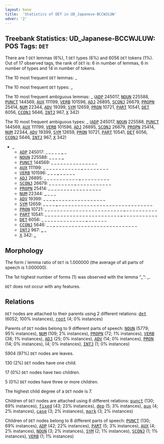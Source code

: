 ```yaml
---
layout: base
title:  'Statistics of DET in UD_Japanese-BCCWJLUW'
udver: '2'
---
```


## Treebank Statistics: UD_Japanese-BCCWJLUW: POS Tags: `DET`

There are 1 `DET` lemmas (6%), 1 `DET` types (6%) and 6056 `DET` tokens (1%).
Out of 17 observed tags, the rank of `DET` is: 6 in number of lemmas, 6 in number of types and 14 in number of tokens.

The 10 most frequent `DET` lemmas: _

The 10 most frequent `DET` types:  _

The 10 most frequent ambiguous lemmas: _ (<tt><a href="ja_bccwjluw-pos-ADP.html">ADP</a></tt> 245017, <tt><a href="ja_bccwjluw-pos-NOUN.html">NOUN</a></tt> 225588, <tt><a href="ja_bccwjluw-pos-PUNCT.html">PUNCT</a></tt> 144569, <tt><a href="ja_bccwjluw-pos-AUX.html">AUX</a></tt> 111199, <tt><a href="ja_bccwjluw-pos-VERB.html">VERB</a></tt> 101596, <tt><a href="ja_bccwjluw-pos-ADJ.html">ADJ</a></tt> 26895, <tt><a href="ja_bccwjluw-pos-SCONJ.html">SCONJ</a></tt> 26679, <tt><a href="ja_bccwjluw-pos-PROPN.html">PROPN</a></tt> 25414, <tt><a href="ja_bccwjluw-pos-NUM.html">NUM</a></tt> 22344, <tt><a href="ja_bccwjluw-pos-ADV.html">ADV</a></tt> 19399, <tt><a href="ja_bccwjluw-pos-SYM.html">SYM</a></tt> 12659, <tt><a href="ja_bccwjluw-pos-PRON.html">PRON</a></tt> 10721, <tt><a href="ja_bccwjluw-pos-PART.html">PART</a></tt> 10541, <tt><a href="ja_bccwjluw-pos-DET.html">DET</a></tt> 6056, <tt><a href="ja_bccwjluw-pos-CCONJ.html">CCONJ</a></tt> 5646, <tt><a href="ja_bccwjluw-pos-INTJ.html">INTJ</a></tt> 967, <tt><a href="ja_bccwjluw-pos-X.html">X</a></tt> 342)

The 10 most frequent ambiguous types:  _ (<tt><a href="ja_bccwjluw-pos-ADP.html">ADP</a></tt> 245017, <tt><a href="ja_bccwjluw-pos-NOUN.html">NOUN</a></tt> 225588, <tt><a href="ja_bccwjluw-pos-PUNCT.html">PUNCT</a></tt> 144569, <tt><a href="ja_bccwjluw-pos-AUX.html">AUX</a></tt> 111199, <tt><a href="ja_bccwjluw-pos-VERB.html">VERB</a></tt> 101596, <tt><a href="ja_bccwjluw-pos-ADJ.html">ADJ</a></tt> 26895, <tt><a href="ja_bccwjluw-pos-SCONJ.html">SCONJ</a></tt> 26679, <tt><a href="ja_bccwjluw-pos-PROPN.html">PROPN</a></tt> 25414, <tt><a href="ja_bccwjluw-pos-NUM.html">NUM</a></tt> 22344, <tt><a href="ja_bccwjluw-pos-ADV.html">ADV</a></tt> 19399, <tt><a href="ja_bccwjluw-pos-SYM.html">SYM</a></tt> 12659, <tt><a href="ja_bccwjluw-pos-PRON.html">PRON</a></tt> 10721, <tt><a href="ja_bccwjluw-pos-PART.html">PART</a></tt> 10541, <tt><a href="ja_bccwjluw-pos-DET.html">DET</a></tt> 6056, <tt><a href="ja_bccwjluw-pos-CCONJ.html">CCONJ</a></tt> 5646, <tt><a href="ja_bccwjluw-pos-INTJ.html">INTJ</a></tt> 967, <tt><a href="ja_bccwjluw-pos-X.html">X</a></tt> 342)


* _
  * <tt><a href="ja_bccwjluw-pos-ADP.html">ADP</a></tt> 245017: _ _ <b>_</b> _ _ <b>_</b> _ <b>_</b> _
  * <tt><a href="ja_bccwjluw-pos-NOUN.html">NOUN</a></tt> 225588: <b>_</b> <b>_</b> _ _ <b>_</b> _ <b>_</b> _ <b>_</b>
  * <tt><a href="ja_bccwjluw-pos-PUNCT.html">PUNCT</a></tt> 144569: _ _ _ _ <b>_</b> _ _ _ <b>_</b> _ <b>_</b> _ _ _ _ _ _ _ <b>_</b>
  * <tt><a href="ja_bccwjluw-pos-AUX.html">AUX</a></tt> 111199: _ _ _ _ _ _ _ _ _ _ _ _ <b>_</b> _ _ _ _ _ _ _ _
  * <tt><a href="ja_bccwjluw-pos-VERB.html">VERB</a></tt> 101596: _ _ _ <b>_</b> _ _ _ _ _
  * <tt><a href="ja_bccwjluw-pos-ADJ.html">ADJ</a></tt> 26895: _ _ _ _ _ _ _ _ _ _ _ <b>_</b> _ _ _ _ _ _ _ _ _
  * <tt><a href="ja_bccwjluw-pos-SCONJ.html">SCONJ</a></tt> 26679: _ _ _ _ _ _ _ _ <b>_</b> _ _ _ _ _ _ _ _ _ _ _
  * <tt><a href="ja_bccwjluw-pos-PROPN.html">PROPN</a></tt> 25414: <b>_</b> _ _ _ _ _ _ _ _ _ _ _ _ <b>_</b> _ _ _ _ _
  * <tt><a href="ja_bccwjluw-pos-NUM.html">NUM</a></tt> 22344: <b>_</b> _ _ _
  * <tt><a href="ja_bccwjluw-pos-ADV.html">ADV</a></tt> 19399: _ _ _ <b>_</b> _ _ _ _ _ _ _ _ _ _ _ _ _ _ _ _
  * <tt><a href="ja_bccwjluw-pos-SYM.html">SYM</a></tt> 12659: _ _ _ _ <b>_</b> _ _ _ _ _ _ _ _ _ _ _ _ _ _ _ _ _ _ _ _ _ _ _ _ _ _ _ _ _ _
  * <tt><a href="ja_bccwjluw-pos-PRON.html">PRON</a></tt> 10721: _ _ _ _ _ _ _ _ _ _ _ _ _ _ _ _ _ _ _ _ _ _ _ _ _ <b>_</b> _ _ _ _ _ _ _ _ _ _
  * <tt><a href="ja_bccwjluw-pos-PART.html">PART</a></tt> 10541: _ _ _ _ _ _ _ _ _ _ _ _ _ _ _ _ _ _ _ _ _ _ _ _ <b>_</b> _ _ _ _ _ _ _ _ _ _ _
  * <tt><a href="ja_bccwjluw-pos-DET.html">DET</a></tt> 6056: _ _ _ _ _ _ _ _ _ _ _ _ _ _ <b>_</b> _ _ _ _ _ _
  * <tt><a href="ja_bccwjluw-pos-CCONJ.html">CCONJ</a></tt> 5646: _ _ <b>_</b> _ _ _ _ _ _ _ _ _ _ _ _ _ _ _ _ _ _ _ _ _ _ _ _ _ _
  * <tt><a href="ja_bccwjluw-pos-INTJ.html">INTJ</a></tt> 967: <b>_</b> _
  * <tt><a href="ja_bccwjluw-pos-X.html">X</a></tt> 342: <b>_</b>

## Morphology

The form / lemma ratio of `DET` is 1.000000 (the average of all parts of speech is 1.000000).

The 1st highest number of forms (1) was observed with the lemma “_”: _.

`DET` does not occur with any features.


## Relations

`DET` nodes are attached to their parents using 2 different relations: <tt><a href="ja_bccwjluw-dep-det.html">det</a></tt> (6052; 100% instances), <tt><a href="ja_bccwjluw-dep-root.html">root</a></tt> (4; 0% instances)

Parents of `DET` nodes belong to 9 different parts of speech: <tt><a href="ja_bccwjluw-pos-NOUN.html">NOUN</a></tt> (5779; 95% instances), <tt><a href="ja_bccwjluw-pos-NUM.html">NUM</a></tt> (109; 2% instances), <tt><a href="ja_bccwjluw-pos-PROPN.html">PROPN</a></tt> (72; 1% instances), <tt><a href="ja_bccwjluw-pos-VERB.html">VERB</a></tt> (38; 1% instances), <tt><a href="ja_bccwjluw-pos-ADJ.html">ADJ</a></tt> (25; 0% instances), <tt><a href="ja_bccwjluw-pos-ADV.html">ADV</a></tt> (14; 0% instances), <tt><a href="ja_bccwjluw-pos-PRON.html">PRON</a></tt> (14; 0% instances),  (4; 0% instances), <tt><a href="ja_bccwjluw-pos-INTJ.html">INTJ</a></tt> (1; 0% instances)

5904 (97%) `DET` nodes are leaves.

130 (2%) `DET` nodes have one child.

17 (0%) `DET` nodes have two children.

5 (0%) `DET` nodes have three or more children.

The highest child degree of a `DET` node is 7.

Children of `DET` nodes are attached using 6 different relations: <tt><a href="ja_bccwjluw-dep-punct.html">punct</a></tt> (130; 69% instances), <tt><a href="ja_bccwjluw-dep-fixed.html">fixed</a></tt> (43; 23% instances), <tt><a href="ja_bccwjluw-dep-dep.html">dep</a></tt> (5; 3% instances), <tt><a href="ja_bccwjluw-dep-aux.html">aux</a></tt> (4; 2% instances), <tt><a href="ja_bccwjluw-dep-case.html">case</a></tt> (3; 2% instances), <tt><a href="ja_bccwjluw-dep-mark.html">mark</a></tt> (3; 2% instances)

Children of `DET` nodes belong to 8 different parts of speech: <tt><a href="ja_bccwjluw-pos-PUNCT.html">PUNCT</a></tt> (130; 69% instances), <tt><a href="ja_bccwjluw-pos-ADP.html">ADP</a></tt> (42; 22% instances), <tt><a href="ja_bccwjluw-pos-PART.html">PART</a></tt> (5; 3% instances), <tt><a href="ja_bccwjluw-pos-AUX.html">AUX</a></tt> (4; 2% instances), <tt><a href="ja_bccwjluw-pos-NOUN.html">NOUN</a></tt> (3; 2% instances), <tt><a href="ja_bccwjluw-pos-SYM.html">SYM</a></tt> (2; 1% instances), <tt><a href="ja_bccwjluw-pos-SCONJ.html">SCONJ</a></tt> (1; 1% instances), <tt><a href="ja_bccwjluw-pos-VERB.html">VERB</a></tt> (1; 1% instances)

